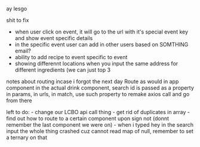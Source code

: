 ay lesgo

shit to fix
 - when user click on event, it will go to the url with it's special event key and show event specific details
 - in the specific event user can add in other users based on SOMTHING email?
 - ability to add recipe to event specific to event
 - showing differennt locations when you input the same address for different ingredients (we can just top 3
 
notes about routing incase i forgot the next day
Route as would in app component
in the actual drink component, search id is passed as a property in params, in urls, in match, use such property to remake axios call and go from there


left to do:
    - change our LCBO api call thing
    - get rid of duplicates in array
    - find out how to route to a certain component upon sign not (donnt remember the last component we were on)
    - when i typed hey in the search input the whole thing crashed cuz cannot read map of null, remember to set a ternary on that